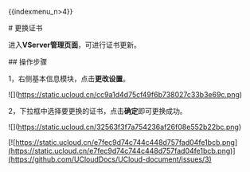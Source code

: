 {{indexmenu_n>4}}

\# 更换证书

进入**VServer管理页面**，可进行证书更新。

\#\# 操作步骤

1，右侧基本信息模块，点击**更改设置**。

\!\[\](<https://static.ucloud.cn/cc9a1d4d75cf49f6b738027c33b3e69c.png>)

2，下拉框中选择要更换的证书，点击**确定**即可更换成功。

\!\[\](<https://static.ucloud.cn/32563f3f7a754236af26f08e552b22bc.png>)

[![https://static.ucloud.cn/e7fec9d74c744c448d757fad04fe1bcb.png](https://static.ucloud.cn/e7fec9d74c744c448d757fad04fe1bcb.png)](https://github.com/UCloudDocs/UCloud-document/issues/3)
